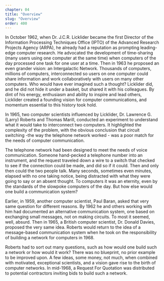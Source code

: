```yaml
---
chapter: 04
title: "Overview"
slug: "Overview"
order: 400
---
```


In October 1962, when Dr. J.C.R. Licklider became the first Director of the Information Processing Techniques Office (IPTO) of the Advanced Research Projects Agency (ARPA), he already had a reputation as prompting leading-edge computer research. He advocated the development of time-sharing (many users using one computer at the same time) when computers of the day processed one task for one user at a time. Then in 1963 he proposed an even grander vision: an Intergalactic Network. Thousands of computers, millions of computers, interconnected so users on one computer could share information and work collaboratively with users on many other computers. Who would have ever imagined such a thought? Licklider did, and he did not hide it under a basket, but shared it with his colleagues. By dint of his energy, enthusiasm and ability to inspire and lead others, Licklider created a founding vision for computer communications, and momentum essential to this history took hold.

In 1965, two computer scientists influenced by Licklider, Dr. Lawrence G. (Larry) Roberts and Thomas Marill, conducted an experiment to understand what it would take to interconnect two computers. It highlighted the complexity of the problem, with the obvious conclusion that circuit switching -the way the telephone network worked - was a poor match for the needs of computer communication.

The telephone network had been designed to meet the needs of voice communication. Someone hand-pecked a telephone number into an instrument, and the request traveled down a wire to a switch that checked to see if the connection could be made, and did so if it could. Then and only then could the two people talk. Many seconds, sometimes even minutes, elapsed with no one taking notice, being distracted with what they were going to say or an absent thought. To computers it was an eternity, even by the standards of the slowpoke computers of the day. But how else would one build a communication system?

Earlier, in 1959, another computer scientist, Paul Baran, asked that very same question for different reasons. By 1962 he and others working with him had documented an alternative communication system, one based on exchanging small messages, not on making circuits. To most it seemed, well, absurd. Then in 1965, a British computer scientist, Dr. Donald Davies, proposed the very same idea. Roberts would return to the idea of a message-based communication system when he took on the responsibility of building a network for computers in 1968.

Roberts had to sort out many questions, such as how would one build such a network or how would it work? There was no blueprint, no prior example to be improved upon. A few ideas, some money, not much, when combined with motivated, exceptional scientists, and a vision gave rise to the birth of computer networks. In mid-1968, a Request For Quotation was distributed to potential contractors inviting bids to build such a network.
